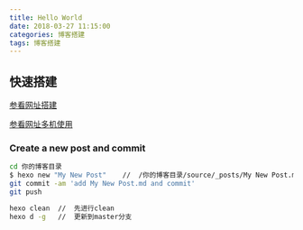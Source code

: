 ```yaml
---
title: Hello World
date: 2018-03-27 11:15:00
categories: 博客搭建
tags: 博客搭建
---
```

## 快速搭建

[参看网址搭建](https://www.cnblogs.com/fengxiongZz/p/7707219.html)

[参看网址多机使用](https://www.jianshu.com/p/0b1fccce74e0)

### Create a new post and commit

``` bash
cd 你的博客目录
$ hexo new "My New Post"	//  /你的博客目录/source/_posts/My New Post.md
git commit -am 'add My New Post.md and commit'
git push

hexo clean	//	先进行clean
hexo d -g	//	更新到master分支
```

